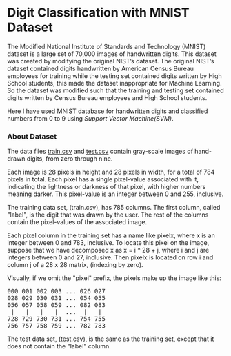 # Digit Classification with MNIST Dataset

The Modified National Institute of Standards and Technology (MNIST) dataset is a large set of 70,000 images of handwritten digits. This dataset was created by modifying the original NIST’s dataset. The original NIST’s dataset contained digits handwritten by American Census Bureau employees for training while the testing set contained digits written by High School students, this made the dataset inappropriate for Machine Learning. So the dataset was modified such that the training and testing set contained digits written by Census Bureau employees and High School students.

Here I have used MNIST database for handwritten digits and classified numbers from 0 to 9 using *Support Vector Machine(SVM)*.

### About Dataset

The data files [train.csv]() and [test.csv]() contain gray-scale images of hand-drawn digits, from zero through nine.

Each image is 28 pixels in height and 28 pixels in width, for a total of 784 pixels in total. Each pixel has a single pixel-value associated with it, indicating the lightness or darkness of that pixel, with higher numbers meaning darker. This pixel-value is an integer between 0 and 255, inclusive.

The training data set, (train.csv), has 785 columns. The first column, called "label", is the digit that was drawn by the user. The rest of the columns contain the pixel-values of the associated image.

Each pixel column in the training set has a name like pixelx, where x is an integer between 0 and 783, inclusive. To locate this pixel on the image, suppose that we have decomposed x as x = i * 28 + j, where i and j are integers between 0 and 27, inclusive. Then pixelx is located on row i and column j of a 28 x 28 matrix, (indexing by zero).

Visually, if we omit the "pixel" prefix, the pixels make up the image like this:
<pre>
000 001 002 003 ... 026 027
028 029 030 031 ... 054 055
056 057 058 059 ... 082 083
 |   |   |   |  ...  |   |
728 729 730 731 ... 754 755
756 757 758 759 ... 782 783 
</pre>

The test data set, (test.csv), is the same as the training set, except that it does not contain the "label" column.

